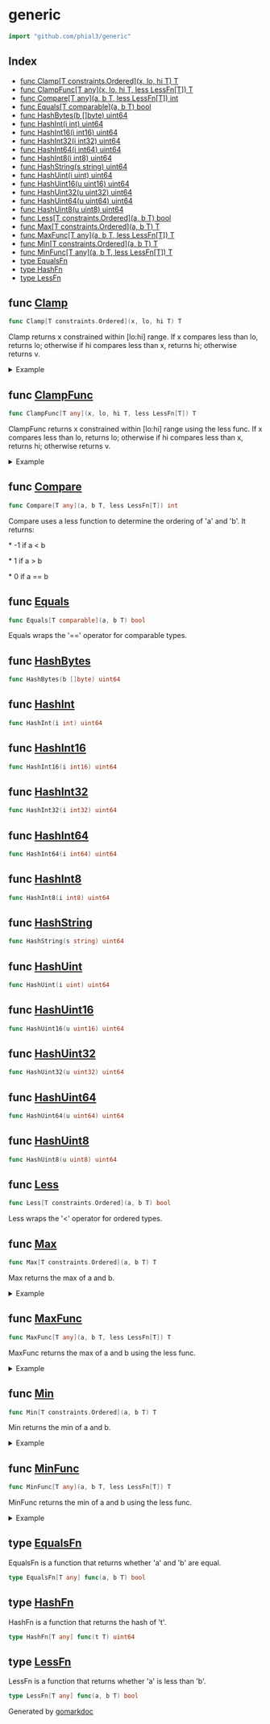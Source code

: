 <!-- Code generated by gomarkdoc. DO NOT EDIT -->

# generic

```go
import "github.com/phial3/generic"
```

## Index

- [func Clamp[T constraints.Ordered](x, lo, hi T) T](<#func-clamp>)
- [func ClampFunc[T any](x, lo, hi T, less LessFn[T]) T](<#func-clampfunc>)
- [func Compare[T any](a, b T, less LessFn[T]) int](<#func-compare>)
- [func Equals[T comparable](a, b T) bool](<#func-equals>)
- [func HashBytes(b []byte) uint64](<#func-hashbytes>)
- [func HashInt(i int) uint64](<#func-hashint>)
- [func HashInt16(i int16) uint64](<#func-hashint16>)
- [func HashInt32(i int32) uint64](<#func-hashint32>)
- [func HashInt64(i int64) uint64](<#func-hashint64>)
- [func HashInt8(i int8) uint64](<#func-hashint8>)
- [func HashString(s string) uint64](<#func-hashstring>)
- [func HashUint(i uint) uint64](<#func-hashuint>)
- [func HashUint16(u uint16) uint64](<#func-hashuint16>)
- [func HashUint32(u uint32) uint64](<#func-hashuint32>)
- [func HashUint64(u uint64) uint64](<#func-hashuint64>)
- [func HashUint8(u uint8) uint64](<#func-hashuint8>)
- [func Less[T constraints.Ordered](a, b T) bool](<#func-less>)
- [func Max[T constraints.Ordered](a, b T) T](<#func-max>)
- [func MaxFunc[T any](a, b T, less LessFn[T]) T](<#func-maxfunc>)
- [func Min[T constraints.Ordered](a, b T) T](<#func-min>)
- [func MinFunc[T any](a, b T, less LessFn[T]) T](<#func-minfunc>)
- [type EqualsFn](<#type-equalsfn>)
- [type HashFn](<#type-hashfn>)
- [type LessFn](<#type-lessfn>)


## func [Clamp](<https://github.com/phial3/generic/blob/master/generic.go#L62>)

```go
func Clamp[T constraints.Ordered](x, lo, hi T) T
```

Clamp returns x constrained within \[lo:hi\] range\. If x compares less than lo\, returns lo; otherwise if hi compares less than x\, returns hi; otherwise returns v\.

<details><summary>Example</summary>
<p>

```go
package main

import (
	"fmt"
	"github.com/phial3/generic"
	"time"
)

func main() {
	fmt.Println(generic.Clamp(500, 400, 600))
	fmt.Println(generic.Clamp(200, 400, 600))
	fmt.Println(generic.Clamp(800, 400, 600))

	fmt.Println(generic.Clamp(5*time.Second, 4*time.Second, 6*time.Second).Milliseconds())
	fmt.Println(generic.Clamp(2*time.Second, 4*time.Second, 6*time.Second).Milliseconds())
	fmt.Println(generic.Clamp(8*time.Second, 4*time.Second, 6*time.Second).Milliseconds())

	fmt.Println(generic.Clamp(1.5, 1.4, 1.8))
	fmt.Println(generic.Clamp(1.5, 1.8, 1.8))
	fmt.Println(generic.Clamp(1.5, 2.1, 1.9))

}
```

#### Output

```
500
400
600
5000
4000
6000
1.5
1.8
2.1
```

</p>
</details>

## func [ClampFunc](<https://github.com/phial3/generic/blob/master/generic.go#L84>)

```go
func ClampFunc[T any](x, lo, hi T, less LessFn[T]) T
```

ClampFunc returns x constrained within \[lo:hi\] range using the less func\. If x compares less than lo\, returns lo; otherwise if hi compares less than x\, returns hi; otherwise returns v\.

<details><summary>Example</summary>
<p>

```go
package main

import (
	"fmt"
	"github.com/phial3/generic"
	"math"
)

func lessMagnitude(a, b float64) bool {
	return math.Abs(a) < math.Abs(b)
}

func main() {
	fmt.Println(generic.ClampFunc(1.5, 1.4, 1.8, lessMagnitude))
	fmt.Println(generic.ClampFunc(1.5, 1.8, 1.8, lessMagnitude))
	fmt.Println(generic.ClampFunc(1.5, 2.1, 1.9, lessMagnitude))
	fmt.Println(generic.ClampFunc(-1.5, -1.4, -1.8, lessMagnitude))
	fmt.Println(generic.ClampFunc(-1.5, -1.8, -1.8, lessMagnitude))
	fmt.Println(generic.ClampFunc(-1.5, -2.1, -1.9, lessMagnitude))
	fmt.Println(generic.ClampFunc(1.5, -1.5, -1.5, lessMagnitude))

}
```

#### Output

```
1.5
1.8
2.1
-1.5
-1.8
-2.1
1.5
```

</p>
</details>

## func [Compare](<https://github.com/phial3/generic/blob/master/generic.go#L35>)

```go
func Compare[T any](a, b T, less LessFn[T]) int
```

Compare uses a less function to determine the ordering of 'a' and 'b'\. It returns:

\* \-1 if a \< b

\* 1 if a \> b

\* 0 if a == b

## func [Equals](<https://github.com/phial3/generic/blob/master/generic.go#L19>)

```go
func Equals[T comparable](a, b T) bool
```

Equals wraps the '==' operator for comparable types\.

## func [HashBytes](<https://github.com/phial3/generic/blob/master/generic.go#L121>)

```go
func HashBytes(b []byte) uint64
```

## func [HashInt](<https://github.com/phial3/generic/blob/master/generic.go#L112>)

```go
func HashInt(i int) uint64
```

## func [HashInt16](<https://github.com/phial3/generic/blob/master/generic.go#L106>)

```go
func HashInt16(i int16) uint64
```

## func [HashInt32](<https://github.com/phial3/generic/blob/master/generic.go#L103>)

```go
func HashInt32(i int32) uint64
```

## func [HashInt64](<https://github.com/phial3/generic/blob/master/generic.go#L100>)

```go
func HashInt64(i int64) uint64
```

## func [HashInt8](<https://github.com/phial3/generic/blob/master/generic.go#L109>)

```go
func HashInt8(i int8) uint64
```

## func [HashString](<https://github.com/phial3/generic/blob/master/generic.go#L118>)

```go
func HashString(s string) uint64
```

## func [HashUint](<https://github.com/phial3/generic/blob/master/generic.go#L115>)

```go
func HashUint(i uint) uint64
```

## func [HashUint16](<https://github.com/phial3/generic/blob/master/generic.go#L94>)

```go
func HashUint16(u uint16) uint64
```

## func [HashUint32](<https://github.com/phial3/generic/blob/master/generic.go#L91>)

```go
func HashUint32(u uint32) uint64
```

## func [HashUint64](<https://github.com/phial3/generic/blob/master/generic.go#L88>)

```go
func HashUint64(u uint64) uint64
```

## func [HashUint8](<https://github.com/phial3/generic/blob/master/generic.go#L97>)

```go
func HashUint8(u uint8) uint64
```

## func [Less](<https://github.com/phial3/generic/blob/master/generic.go#L24>)

```go
func Less[T constraints.Ordered](a, b T) bool
```

Less wraps the '\<' operator for ordered types\.

## func [Max](<https://github.com/phial3/generic/blob/master/generic.go#L45>)

```go
func Max[T constraints.Ordered](a, b T) T
```

Max returns the max of a and b\.

<details><summary>Example</summary>
<p>

```go
package main

import (
	"fmt"
	"github.com/phial3/generic"
	"time"
)

func main() {
	fmt.Println(generic.Max(7, 3))
	fmt.Println(generic.Max(2*time.Second, 3*time.Second).Milliseconds())
}
```

#### Output

```
7
3000
```

</p>
</details>

## func [MaxFunc](<https://github.com/phial3/generic/blob/master/generic.go#L67>)

```go
func MaxFunc[T any](a, b T, less LessFn[T]) T
```

MaxFunc returns the max of a and b using the less func\.

<details><summary>Example</summary>
<p>

```go
package main

import (
	"fmt"
	"github.com/phial3/generic"
	"math"
)

func lessMagnitude(a, b float64) bool {
	return math.Abs(a) < math.Abs(b)
}

func main() {
	fmt.Println(generic.MaxFunc(2.5, -3.1, lessMagnitude))
}
```

#### Output

```
-3.1
```

</p>
</details>

## func [Min](<https://github.com/phial3/generic/blob/master/generic.go#L53>)

```go
func Min[T constraints.Ordered](a, b T) T
```

Min returns the min of a and b\.

<details><summary>Example</summary>
<p>

```go
package main

import (
	"fmt"
	"github.com/phial3/generic"
	"time"
)

func main() {
	fmt.Println(generic.Min(7, 3))
	fmt.Println(generic.Min(2*time.Second, 3*time.Second).Milliseconds())
}
```

#### Output

```
3
2000
```

</p>
</details>

## func [MinFunc](<https://github.com/phial3/generic/blob/master/generic.go#L75>)

```go
func MinFunc[T any](a, b T, less LessFn[T]) T
```

MinFunc returns the min of a and b using the less func\.

<details><summary>Example</summary>
<p>

```go
package main

import (
	"fmt"
	"github.com/phial3/generic"
	"math"
)

func lessMagnitude(a, b float64) bool {
	return math.Abs(a) < math.Abs(b)
}

func main() {
	fmt.Println(generic.MinFunc(2.5, -3.1, lessMagnitude))
}
```

#### Output

```
2.5
```

</p>
</details>

## type [EqualsFn](<https://github.com/phial3/generic/blob/master/generic.go#L10>)

EqualsFn is a function that returns whether 'a' and 'b' are equal\.

```go
type EqualsFn[T any] func(a, b T) bool
```

## type [HashFn](<https://github.com/phial3/generic/blob/master/generic.go#L16>)

HashFn is a function that returns the hash of 't'\.

```go
type HashFn[T any] func(t T) uint64
```

## type [LessFn](<https://github.com/phial3/generic/blob/master/generic.go#L13>)

LessFn is a function that returns whether 'a' is less than 'b'\.

```go
type LessFn[T any] func(a, b T) bool
```



Generated by [gomarkdoc](<https://github.com/princjef/gomarkdoc>)
